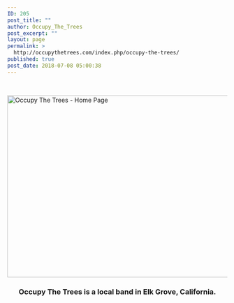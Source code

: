 ```yaml
---
ID: 205
post_title: ""
author: Occupy_The_Trees
post_excerpt: ""
layout: page
permalink: >
  http://occupythetrees.com/index.php/occupy-the-trees/
published: true
post_date: 2018-07-08 05:00:38
---
```

&nbsp;

<img class="wp-image-203 aligncenter" src="https://occupythetrees.com/wp-content/uploads/2018/07/Untitled-image-2-1-300x169.jpg" alt="Occupy The Trees - Home Page" width="740" height="417" />
<h3 style="text-align: center;">Occupy The Trees is a local band in Elk Grove, California.</h3>
&nbsp;

&nbsp;

&nbsp;

&nbsp;